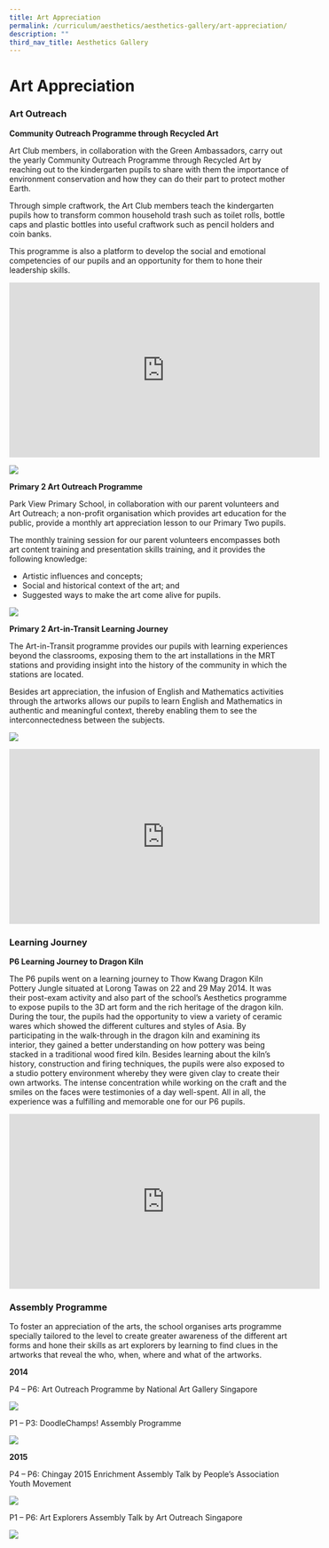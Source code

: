 ```yaml
---
title: Art Appreciation
permalink: /curriculum/aesthetics/aesthetics-gallery/art-appreciation/
description: ""
third_nav_title: Aesthetics Gallery
---
```


# **Art Appreciation**

### Art Outreach

**Community Outreach Programme through Recycled Art**

Art Club members, in collaboration with the Green Ambassadors, carry out the yearly Community Outreach Programme through Recycled Art by reaching out to the kindergarten pupils to share with them the importance of environment conservation and how they can do their part to protect mother Earth.

Through simple craftwork, the Art Club members teach the kindergarten pupils how to transform common household trash such as toilet rolls, bottle caps and plastic bottles into useful craftwork such as pencil holders and coin banks.

This programme is also a platform to develop the social and emotional competencies of our pupils and an opportunity for them to hone their leadership skills.


<iframe width="560" height="315" src="https://www.youtube.com/embed/cwsop_9gm0w" title="YouTube video player" frameborder="0" allow="accelerometer; autoplay; clipboard-write; encrypted-media; gyroscope; picture-in-picture" allowfullscreen></iframe>




![](/images/AOP1.jpg)


**Primary 2 Art Outreach Programme**

Park View Primary School, in collaboration with our parent volunteers and Art Outreach; a non-profit organisation which provides art education for the public, provide a monthly art appreciation lesson to our Primary Two pupils.

The monthly training session for our parent volunteers encompasses both art content training and presentation skills training, and it provides the following knowledge:

*   Artistic influences and concepts;
*   Social and historical context of the art; and
*   Suggested ways to make the art come alive for pupils.

![](/images/AOP2.jpg)


**Primary 2 Art-in-Transit Learning Journey**

The Art-in-Transit programme provides our pupils with learning experiences beyond the classrooms, exposing them to the art installations in the MRT stations and providing insight into the history of the community in which the stations are located.

Besides art appreciation, the infusion of English and Mathematics activities through the artworks allows our pupils to learn English and Mathematics in authentic and meaningful context, thereby enabling them to see the interconnectedness between the subjects.

![](/images/P2Art-in-TransitLearningJourney.jpg)







<iframe width="560" height="315" src="https://www.youtube.com/embed/-iA_BnsARAE" title="YouTube video player" frameborder="0" allow="accelerometer; autoplay; clipboard-write; encrypted-media; gyroscope; picture-in-picture" allowfullscreen></iframe>









### Learning Journey

**P6 Learning Journey to Dragon Kiln**

The P6 pupils went on a learning journey to Thow Kwang Dragon Kiln Pottery Jungle situated at Lorong Tawas on 22 and 29 May 2014. It was their post-exam activity and also part of the school’s Aesthetics programme to expose pupils to the 3D art form and the rich heritage of the dragon kiln. During the tour, the pupils had the opportunity to view a variety of ceramic wares which showed the different cultures and styles of Asia. By participating in the walk-through in the dragon kiln and examining its interior, they gained a better understanding on how pottery was being stacked in a traditional wood fired kiln. Besides learning about the kiln’s history, construction and firing techniques, the pupils were also exposed to a studio pottery environment whereby they were given clay to create their own artworks. The intense concentration while working on the craft and the smiles on the faces were testimonies of a day well-spent. All in all, the experience was a fulfilling and memorable one for our P6 pupils.


<iframe width="560" height="315" src="https://www.youtube.com/embed/4Vt9O4I6YXk" title="YouTube video player" frameborder="0" allow="accelerometer; autoplay; clipboard-write; encrypted-media; gyroscope; picture-in-picture" allowfullscreen></iframe>


### Assembly Programme

To foster an appreciation of the arts, the school organises arts programme specially tailored to the level to create greater awareness of the different art forms and hone their skills as art explorers by learning to find clues in the artworks that reveal the who, when, where and what of the artworks.

**2014**

P4 – P6: Art Outreach Programme by National Art Gallery Singapore

![](/images/NAG%20Assembly%20Talk%20Collage.jpg)

P1 – P3: DoodleChamps! Assembly Programme

![](/images/P1-P3%20Doodle%20Champs%20Collage.jpg)

**2015**

P4 – P6: Chingay 2015 Enrichment Assembly Talk by People’s Association Youth Movement

![](/images/Chingay%20Assembly%202015%20Collage.jpg)

P1 – P6: Art Explorers Assembly Talk by Art Outreach Singapore

![](/images/Art%20Explorers%20Assembly%202015%20Collage.jpg)